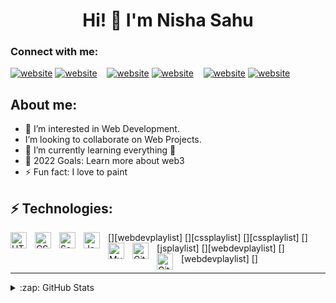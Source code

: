 <h1 align="center">Hi! 👋  I'm Nisha Sahu</h1>  


### Connect with me:
[![website](./img/envelop-light.svg)](nsahu261972@gmail.com#gh-light-mode-only)
[![website](./img/envelop-dark.svg)](nsahu261972@gmail.com#gh-dark-mode-only)
&nbsp;&nbsp;
[![website](./img/linkedin-light.svg)](https://www.linkedin.com/in/nisha-sahu-3961ba227/#gh-light-mode-only)
[![website](./img/linkedin-dark.svg)](https://www.linkedin.com/in/nisha-sahu-3961ba227/#gh-dark-mode-only)
&nbsp;&nbsp;
[![website](./img/instagram-light.svg)](https://instagram.com/nisha__sahu_00#gh-light-mode-only)
[![website](./img/instagram-dark.svg)](https://instagram.com/nisha__sahu_00#gh-dark-mode-only)


 ## About me:

- 👀 I’m interested in Web Development.
-  I’m looking to collaborate on Web Projects.
- 🌱 I’m currently learning everything 🤣
- 🥅 2022 Goals: Learn more about web3
- ⚡ Fun fact: I love to paint

 ## ⚡ Technologies:  

[<img align="left" alt="HTML5" width="26px" src="https://cdn.jsdelivr.net/gh/devicons/devicon/icons/html5/html5-original.svg" style="padding-right:10px;" />][webdevplaylist]
[<img align="left" alt="CSS3" width="26px" src="https://cdn.jsdelivr.net/gh/devicons/devicon/icons/css3/css3-original.svg" style="padding-right:10px;" />][cssplaylist]
[<img align="left" alt="Sass" width="26px" src="https://cdn.jsdelivr.net/gh/devicons/devicon/icons/sass/sass-original.svg" style="padding-right:10px;" />][cssplaylist]
[<img align="left" alt="JavaScript" width="26px" src="https://cdn.jsdelivr.net/gh/devicons/devicon/icons/javascript/javascript-original.svg" style="padding-right:10px;" />][jsplaylist]
[<img align="left" alt="MySQL" width="26px" src="https://cdn.jsdelivr.net/gh/devicons/devicon/icons/mysql/mysql-original.svg" style="padding-right:10px;" />][webdevplaylist]
[<img align="left" alt="Git" width="26px" src="https://cdn.jsdelivr.net/gh/devicons/devicon/icons/git/git-original.svg" style="padding-right:10px;" />][webdevplaylist]
[<img align="left" alt="GitHub" width="26px" src="https://user-images.githubusercontent.com/3369400/139447912-e0f43f33-6d9f-45f8-be46-2df5bbc91289.png" style="padding-right:10px;" />]


---


<details>
  <summary>:zap: GitHub Stats</summary>

  <img align="left" alt="Nisha's GitHub Stats" src="https://github-readme-stats.vercel.app/api?username=nishaSahuU&show_icons=true&hide_border=false&title_color=ff652f&icon_color=FFE400&bg_color=09131B&text_color=ffffff&border_color=0c1a25" />

</details>



<!---
nishaSahuU/nishaSahuU is a ✨ special ✨ repository because its `README.md` (this file) appears on your GitHub profile.
You can click the Preview link to take a look at your changes.
--->

